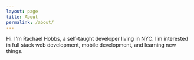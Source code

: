 ```yaml
---
layout: page
title: About
permalink: /about/
---
```


Hi. I'm Rachael Hobbs, a self-taught developer living in NYC. I’m interested in full stack web development, mobile development, and learning new things.
